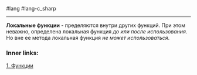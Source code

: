 #lang #lang-c_sharp 

---
**Локальные функции** - пределяются внутри других функций. 
При этом неважно, определена локальная функция *до или после использования*. 
Но вне ее метода локальная функция *не может использоваться*.

### Inner links:
[1. Функции](1.%20Lang/C-sharp/0.%20Введение/2.%20Функции/1.%20Функции.md)

